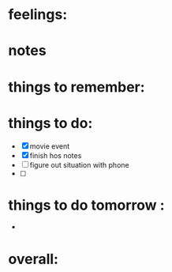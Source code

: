 # feelings:

# notes

# things to remember:

# things to do:
- [x] movie event
- [x] finish hos notes
- [ ] figure out situation with phone
- [ ] 
# things to do tomorrow :
- 
# overall:

